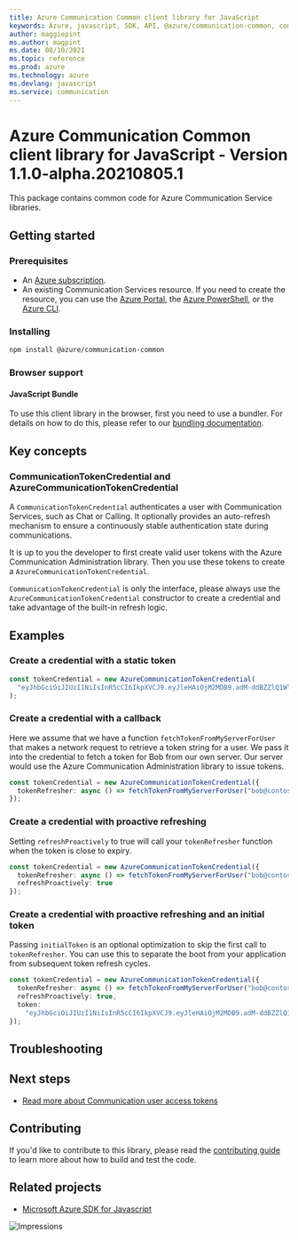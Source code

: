 ```yaml
---
title: Azure Communication Common client library for JavaScript
keywords: Azure, javascript, SDK, API, @azure/communication-common, communication
author: maggiepint
ms.author: magpint
ms.date: 08/10/2021
ms.topic: reference
ms.prod: azure
ms.technology: azure
ms.devlang: javascript
ms.service: communication
---
```


# Azure Communication Common client library for JavaScript - Version 1.1.0-alpha.20210805.1 


This package contains common code for Azure Communication Service libraries.

## Getting started

### Prerequisites

- An [Azure subscription][azure_sub].
- An existing Communication Services resource. If you need to create the resource, you can use the [Azure Portal][azure_portal], the [Azure PowerShell][azure_powershell], or the [Azure CLI][azure_cli].

### Installing

```bash
npm install @azure/communication-common
```

### Browser support

#### JavaScript Bundle

To use this client library in the browser, first you need to use a bundler. For details on how to do this, please refer to our [bundling documentation](https://aka.ms/AzureSDKBundling).

## Key concepts

### CommunicationTokenCredential and AzureCommunicationTokenCredential

A `CommunicationTokenCredential` authenticates a user with Communication Services, such as Chat or Calling. It optionally provides an auto-refresh mechanism to ensure a continuously stable authentication state during communications.

It is up to you the developer to first create valid user tokens with the Azure Communication Administration library. Then you use these tokens to create a `AzureCommunicationTokenCredential`.

`CommunicationTokenCredential` is only the interface, please always use the `AzureCommunicationTokenCredential` constructor to create a credential and take advantage of the built-in refresh logic.

## Examples

### Create a credential with a static token

```typescript
const tokenCredential = new AzureCommunicationTokenCredential(
  "eyJhbGciOiJIUzI1NiIsInR5cCI6IkpXVCJ9.eyJleHAiOjM2MDB9.adM-ddBZZlQ1WlN3pdPBOF5G4Wh9iZpxNP_fSvpF4cWs"
);
```

### Create a credential with a callback

Here we assume that we have a function `fetchTokenFromMyServerForUser` that makes a network request to retrieve a token string for a user. We pass it into the credential to fetch a token for Bob from our own server. Our server would use the Azure Communication Administration library to issue tokens.

```typescript
const tokenCredential = new AzureCommunicationTokenCredential({
  tokenRefresher: async () => fetchTokenFromMyServerForUser("bob@contoso.com")
});
```

### Create a credential with proactive refreshing

Setting `refreshProactively` to true will call your `tokenRefresher` function when the token is close to expiry.

```typescript
const tokenCredential = new AzureCommunicationTokenCredential({
  tokenRefresher: async () => fetchTokenFromMyServerForUser("bob@contoso.com"),
  refreshProactively: true
});
```

### Create a credential with proactive refreshing and an initial token

Passing `initialToken` is an optional optimization to skip the first call to `tokenRefresher`. You can use this to separate the boot from your application from subsequent token refresh cycles.

```typescript
const tokenCredential = new AzureCommunicationTokenCredential({
  tokenRefresher: async () => fetchTokenFromMyServerForUser("bob@contoso.com"),
  refreshProactively: true,
  token:
    "eyJhbGciOiJIUzI1NiIsInR5cCI6IkpXVCJ9.eyJleHAiOjM2MDB9.adM-ddBZZlQ1WlN3pdPBOF5G4Wh9iZpxNP_fSvpF4cWs"
});
```

## Troubleshooting

## Next steps

- [Read more about Communication user access tokens](https://docs.microsoft.com/azure/communication-services/concepts/authentication?tabs=javascript)

## Contributing

If you'd like to contribute to this library, please read the [contributing guide](https://github.com/Azure/azure-sdk-for-js/blob/main/CONTRIBUTING.md) to learn more about how to build and test the code.

## Related projects

- [Microsoft Azure SDK for Javascript](https://github.com/Azure/azure-sdk-for-js)

[azure_cli]: https://docs.microsoft.com/cli/azure
[azure_sub]: https://azure.microsoft.com/free/
[azure_portal]: https://portal.azure.com
[azure_powershell]: https://docs.microsoft.com/powershell/module/az.communication/new-azcommunicationservice

![Impressions](https://azure-sdk-impressions.azurewebsites.net/api/impressions/azure-sdk-for-js%2Fsdk%2Fcommunication%2Fcommunication-sms%2FREADME.png)

